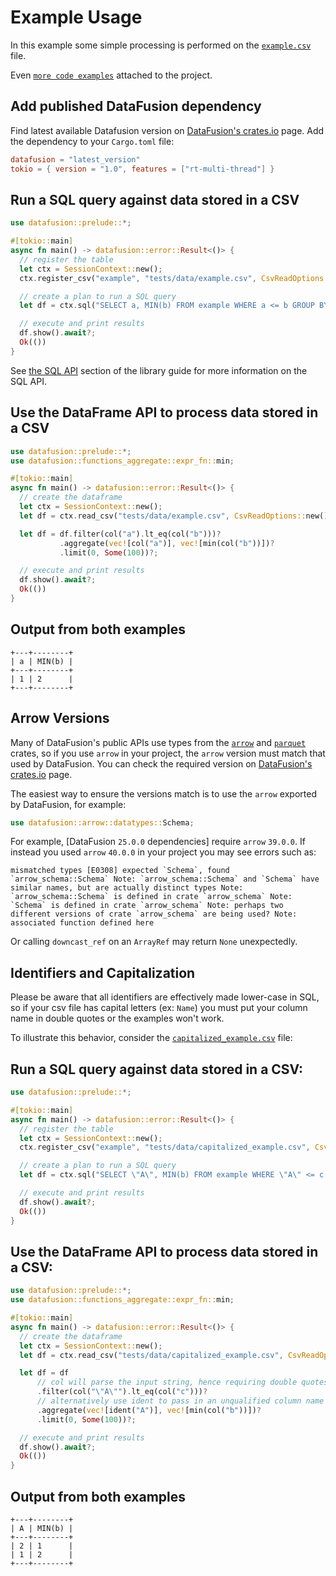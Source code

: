 <!---
  Licensed to the Apache Software Foundation (ASF) under one
  or more contributor license agreements.  See the NOTICE file
  distributed with this work for additional information
  regarding copyright ownership.  The ASF licenses this file
  to you under the Apache License, Version 2.0 (the
  "License"); you may not use this file except in compliance
  with the License.  You may obtain a copy of the License at

    http://www.apache.org/licenses/LICENSE-2.0

  Unless required by applicable law or agreed to in writing,
  software distributed under the License is distributed on an
  "AS IS" BASIS, WITHOUT WARRANTIES OR CONDITIONS OF ANY
  KIND, either express or implied.  See the License for the
  specific language governing permissions and limitations
  under the License.
-->

# Example Usage

In this example some simple processing is performed on the [`example.csv`](../../../datafusion/core/tests/data/example.csv) file.

Even [`more code examples`](https://github.com/apache/datafusion/tree/main/datafusion-examples) attached to the project.

## Add published DataFusion dependency

Find latest available Datafusion version on [DataFusion's
crates.io] page. Add the dependency to your `Cargo.toml` file:

```toml
datafusion = "latest_version"
tokio = { version = "1.0", features = ["rt-multi-thread"] }
```

## Run a SQL query against data stored in a CSV

```rust
use datafusion::prelude::*;

#[tokio::main]
async fn main() -> datafusion::error::Result<()> {
  // register the table
  let ctx = SessionContext::new();
  ctx.register_csv("example", "tests/data/example.csv", CsvReadOptions::new()).await?;

  // create a plan to run a SQL query
  let df = ctx.sql("SELECT a, MIN(b) FROM example WHERE a <= b GROUP BY a LIMIT 100").await?;

  // execute and print results
  df.show().await?;
  Ok(())
}
```

See [the SQL API](../library-user-guide/using-the-sql-api.md) section of the
library guide for more information on the SQL API.

## Use the DataFrame API to process data stored in a CSV

```rust
use datafusion::prelude::*;
use datafusion::functions_aggregate::expr_fn::min;

#[tokio::main]
async fn main() -> datafusion::error::Result<()> {
  // create the dataframe
  let ctx = SessionContext::new();
  let df = ctx.read_csv("tests/data/example.csv", CsvReadOptions::new()).await?;

  let df = df.filter(col("a").lt_eq(col("b")))?
           .aggregate(vec![col("a")], vec![min(col("b"))])?
           .limit(0, Some(100))?;

  // execute and print results
  df.show().await?;
  Ok(())
}
```

## Output from both examples

```text
+---+--------+
| a | MIN(b) |
+---+--------+
| 1 | 2      |
+---+--------+
```

## Arrow Versions

Many of DataFusion's public APIs use types from the
[`arrow`] and [`parquet`] crates, so if you use
`arrow` in your project, the `arrow` version must match that used by
DataFusion. You can check the required version on [DataFusion's
crates.io] page.

The easiest way to ensure the versions match is to use the `arrow`
exported by DataFusion, for example:

```rust
use datafusion::arrow::datatypes::Schema;
```

For example, [DataFusion `25.0.0` dependencies] require `arrow`
`39.0.0`. If instead you used `arrow` `40.0.0` in your project you may
see errors such as:

```text
mismatched types [E0308] expected `Schema`, found `arrow_schema::Schema` Note: `arrow_schema::Schema` and `Schema` have similar names, but are actually distinct types Note: `arrow_schema::Schema` is defined in crate `arrow_schema` Note: `Schema` is defined in crate `arrow_schema` Note: perhaps two different versions of crate `arrow_schema` are being used? Note: associated function defined here
```

Or calling `downcast_ref` on an `ArrayRef` may return `None`
unexpectedly.

[`arrow`]: https://docs.rs/arrow/latest/arrow/
[`parquet`]: https://docs.rs/parquet/latest/parquet/
[datafusion's crates.io]: https://crates.io/crates/datafusion
[datafusion `26.0.0` dependencies]: https://crates.io/crates/datafusion/26.0.0/dependencies

## Identifiers and Capitalization

Please be aware that all identifiers are effectively made lower-case in SQL, so if your csv file has capital letters (ex: `Name`) you must put your column name in double quotes or the examples won't work.

To illustrate this behavior, consider the [`capitalized_example.csv`](../../../datafusion/core/tests/data/capitalized_example.csv) file:

## Run a SQL query against data stored in a CSV:

```rust
use datafusion::prelude::*;

#[tokio::main]
async fn main() -> datafusion::error::Result<()> {
  // register the table
  let ctx = SessionContext::new();
  ctx.register_csv("example", "tests/data/capitalized_example.csv", CsvReadOptions::new()).await?;

  // create a plan to run a SQL query
  let df = ctx.sql("SELECT \"A\", MIN(b) FROM example WHERE \"A\" <= c GROUP BY \"A\" LIMIT 100").await?;

  // execute and print results
  df.show().await?;
  Ok(())
}
```

## Use the DataFrame API to process data stored in a CSV:

```rust
use datafusion::prelude::*;
use datafusion::functions_aggregate::expr_fn::min;

#[tokio::main]
async fn main() -> datafusion::error::Result<()> {
  // create the dataframe
  let ctx = SessionContext::new();
  let df = ctx.read_csv("tests/data/capitalized_example.csv", CsvReadOptions::new()).await?;

  let df = df
      // col will parse the input string, hence requiring double quotes to maintain the capitalization
      .filter(col("\"A\"").lt_eq(col("c")))?
      // alternatively use ident to pass in an unqualified column name directly without parsing
      .aggregate(vec![ident("A")], vec![min(col("b"))])?
      .limit(0, Some(100))?;

  // execute and print results
  df.show().await?;
  Ok(())
}
```

## Output from both examples

```text
+---+--------+
| A | MIN(b) |
+---+--------+
| 2 | 1      |
| 1 | 2      |
+---+--------+
```
